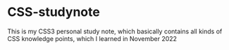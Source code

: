 # CSS-studynote
This is my CSS3 personal study note, which basically contains all kinds of CSS knowledge points, which I learned in November 2022
